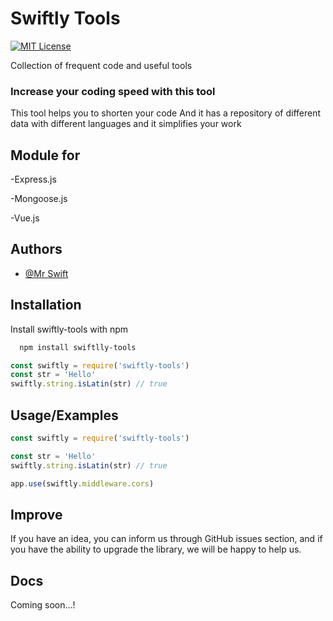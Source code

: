 # Swiftly Tools
[![MIT License](https://img.shields.io/badge/License-MIT-green.svg)](https://choosealicense.com/licenses/mit/)


Collection of frequent code and useful tools

### Increase your coding speed with this tool

This tool helps you to shorten your code And it has a repository of different data with different languages ​​and it simplifies your work

## Module for

-Express.js

-Mongoose.js

-Vue.js


## Authors

- [@Mr Swift](https://www.github.com/mrrswift)


## Installation

Install swiftly-tools with npm

```bash
  npm install swiftlly-tools
```

```js
const swiftly = require('swiftly-tools')
const str = 'Hello'
swiftly.string.isLatin(str) // true
```


    
## Usage/Examples

```js
const swiftly = require('swiftly-tools')

const str = 'Hello'
swiftly.string.isLatin(str) // true

app.use(swiftly.middleware.cors)
```

## Improve

If you have an idea, you can inform us through GitHub issues section, and if you have the ability to upgrade the library, we will be happy to help us.


## Docs

Coming soon...!

